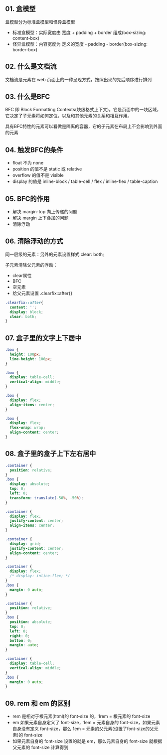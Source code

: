 ## 01. 盒模型

盒模型分为标准盒模型和怪异盒模型

- 标准盒模型：实际宽度由 宽度 + padding + border 组成(box-sizing: content-box)
- 怪异盒模型：内容宽度为 定义的宽度 - padding - border(box-sizing: border-box)

## 02. 什么是文档流

文档流是元素在 web 页面上的一种呈现方式，按照出现的先后顺序进行排列

## 03. 什么是BFC

BFC 即 Block Formatting Contexts(块级格式上下文)。它是页面中的一块区域，它决定了子元素将如何定位，以及和其他元素的关系和相互作用。

具有BFC特性的元素可以看做是隔离的容器，它的子元素在布局上不会影响到外面的元素

## 04. 触发BFC的条件

- float 不为 none
- position 的值不是 static 或 relative
- overflow 的值不是 visible
- display 的值是 inline-block / table-cell / flex / inline-flex / table-caption

## 05. BFC的作用

- 解决 margin-top 向上传递的问题
- 解决 margin 上下叠加的问题
- 清除浮动

## 06. 清除浮动的方式

同一层级的元素：另外的元素设置样式 clear: both;

子元素清除父元素的浮动：

- clear属性
- BFC
- 空元素
- 给父元素设置 .clearfix::after{}

```css
.clearfix::after{
  content: '';
  display: block;
  clear: both;
}
```

## 07. 盒子里的文字上下居中

```css
.box {
  height: 100px;
  line-height: 100px;
}
```

```css
.box {
  display: table-cell;
  vertical-align: middle;
}
```

```css
.box {
  display: flex;
  align-items: center;
}
```

```css
.box {
  display: flex;
  flex-wrap: wrap;
  align-content: center;
}
```

## 08. 盒子里的盒子上下左右居中

```css
.container {
  position: relative;
}
.box {
  display: absolute;
  top: 0;
  left: 0;
  transform: translate(-50%, -50%);
}
```

```css
.container {
  display: flex;
  justify-content: center;
  align-items: center;
}
```

```css
.container {
  display: grid;
  justify-content: center;
  align-content: center;
}
```

```css
.container {
  display: flex;
  /* display: inline-flex; */
}
.box {
  margin: 0 auto;
}
```

```css
.container {
  position: relative;
}
.box {
  position: absolute;
  top: 0;
  left: 0;
  right: 0;
  bottom: 0;
  margin: auto;
}
```

```css
.container {
  display: table-cell;
  vertical-align: middle;
}
.box {
  margin: 0 auto;
}
```

## 09. rem 和 em 的区别

- rem 是相对于根元素(html)的 font-size 的，1rem = 根元素的 font-size
- em 如果元素自身定义了 font-size，1em = 元素自身的 font-size，如果元素自身没有定义 font-size，那么 1em = 元素的父元素(设置了font-size的父元素)的 font-size
- 如果元素自身的 font-size 设置的就是 em，那么元素自身的 font-size 就根据父元素的 font-size 计算得到